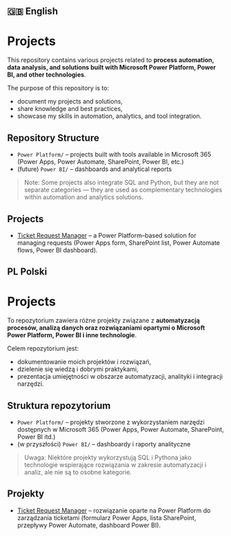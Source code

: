 ## 🇬🇧 English
# Projects

This repository contains various projects related to **process automation, data analysis, and solutions built with Microsoft Power Platform, Power BI, and other technologies**.

The purpose of this repository is to:
- document my projects and solutions,
- share knowledge and best practices,
- showcase my skills in automation, analytics, and tool integration.

## Repository Structure

- `Power Platform/` – projects built with tools available in Microsoft 365 (Power Apps, Power Automate, SharePoint, Power BI, etc.)  
- (future) `Power BI/` – dashboards and analytical reports  

> Note: Some projects also integrate SQL and Python, but they are not separate categories — they are used as complementary technologies within automation and analytics solutions.


## Projects

- [Ticket Request Manager](./Power%20Platform/Ticket%20Request%20Manager) – a Power Platform–based solution for managing requests (Power Apps form, SharePoint list, Power Automate flows, Power BI dashboard).

## PL Polski

# Projects

To repozytorium zawiera różne projekty związane z **automatyzacją procesów, analizą danych oraz rozwiązaniami opartymi o Microsoft Power Platform, Power BI i inne technologie**.

Celem repozytorium jest:
- dokumentowanie moich projektów i rozwiązań,
- dzielenie się wiedzą i dobrymi praktykami,
- prezentacja umiejętności w obszarze automatyzacji, analityki i integracji narzędzi.
## Struktura repozytorium

- `Power Platform/` – projekty stworzone z wykorzystaniem narzędzi dostępnych w Microsoft 365 (Power Apps, Power Automate, SharePoint, Power BI itd.)  
- (w przyszłości) `Power BI/` – dashboardy i raporty analityczne  

> Uwaga: Niektóre projekty wykorzystują SQL i Pythona jako technologie wspierające rozwiązania w zakresie automatyzacji i analiz, ale nie są to osobne kategorie.


## Projekty

- [Ticket Request Manager](./Power%20Platform/Ticket%20Request%20Manager) – rozwiązanie oparte na Power Platform do zarządzania ticketami (formularz Power Apps, lista SharePoint, przepływy Power Automate, dashboard Power BI).
